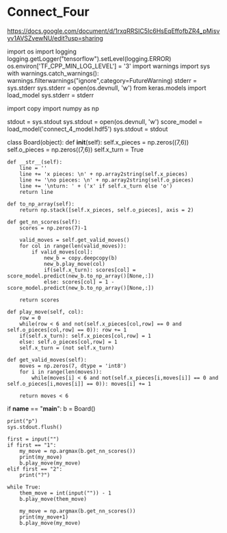 # Connect_Four

https://docs.google.com/document/d/1rxqRRSIC5Ic6HsEqEffofbZR4_pMisvyv1AVSZvewNU/edit?usp=sharing

import os
import logging
logging.getLogger("tensorflow").setLevel(logging.ERROR)
os.environ['TF_CPP_MIN_LOG_LEVEL'] = '3' 
import warnings
import sys
with warnings.catch_warnings():
	warnings.filterwarnings("ignore",category=FutureWarning)
	stderr = sys.stderr
	sys.stderr = open(os.devnull, 'w')
	from keras.models import load_model
	sys.stderr = stderr
	
import copy
import numpy as np

stdout = sys.stdout
sys.stdout = open(os.devnull, 'w')
score_model = load_model('connect_4_model.hdf5')
sys.stdout = stdout

class Board(object):
	def __init__(self):
		self.x_pieces = np.zeros((7,6))
		self.o_pieces = np.zeros((7,6))
		self.x_turn = True

	def __str__(self):
		line = ''
		line += 'x pieces: \n' + np.array2string(self.x_pieces)
		line += '\no pieces: \n' + np.array2string(self.o_pieces)
		line += '\nturn: ' + ('x' if self.x_turn else 'o')
		return line

	def to_np_array(self):
		return np.stack([self.x_pieces, self.o_pieces], axis = 2)

	def get_nn_scores(self):
		scores = np.zeros(7)-1

		valid_moves = self.get_valid_moves()
		for col in range(len(valid_moves)):
			if valid_moves[col]:
				new_b = copy.deepcopy(b)
				new_b.play_move(col)
				if(self.x_turn): scores[col] = score_model.predict(new_b.to_np_array()[None,:])
				else: scores[col] = 1 - score_model.predict(new_b.to_np_array()[None,:])
					
		return scores

	def play_move(self, col):
		row = 0
		while(row < 6 and not(self.x_pieces[col,row] == 0 and self.o_pieces[col,row] == 0)): row += 1
		if(self.x_turn): self.x_pieces[col,row] = 1
		else: self.o_pieces[col,row] = 1
		self.x_turn = (not self.x_turn)

	def get_valid_moves(self):
		moves = np.zeros(7, dtype = 'int8')
		for i in range(len(moves)):
			while(moves[i] < 6 and not(self.x_pieces[i,moves[i]] == 0 and self.o_pieces[i,moves[i]] == 0)): moves[i] += 1

		return moves < 6

if __name__ == "__main__":
	b = Board()
	
	print("p")
	sys.stdout.flush() 

	first = input("")
	if first == "1":
		my_move = np.argmax(b.get_nn_scores())
		print(my_move)
		b.play_move(my_move)
	elif first == "2":
		print("?")

	while True:
		them_move = int(input("")) - 1
		b.play_move(them_move)
		
		my_move = np.argmax(b.get_nn_scores())
		print(my_move+1)
		b.play_move(my_move)
